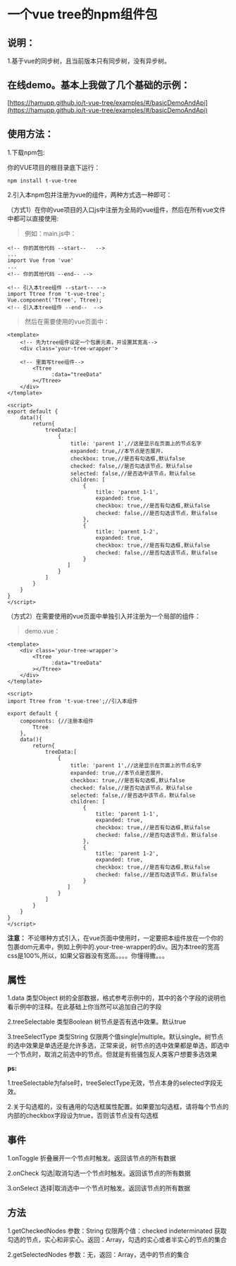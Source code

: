 # 一个vue tree的npm组件包


## 说明：
1.基于vue的同步树，且当前版本只有同步树，没有异步树。


## 在线demo。基本上我做了几个基础的示例：

[https://hamupp.github.io/t-vue-tree/examples/#/basicDemoAndApi](https://hamupp.github.io/t-vue-tree/examples/#/basicDemoAndApi)

## 使用方法：

1.下载npm包:

你的VUE项目的根目录底下运行：

    npm install t-vue-tree

2.引入本npm包并注册为vue的组件，两种方式选一种即可：

（方式1）在你的vue项目的入口js中注册为全局的vue组件，然后在所有vue文件中都可以直接使用:

> 例如：main.js中：

	<!-- 你的其他代码 --start-- 	-->	
	...
	import Vue from 'vue'
	...
	<!-- 你的其他代码 --end-- -->	
	
	<!-- 引入本tree组件 --start-- -->	
	import Ttree from 't-vue-tree';
	Vue.component('Ttree', Ttree);
	<!-- 引入本tree组件 --end-- 	-->	
	
> 	然后在需要使用的vue页面中：

	<template>
		<!-- 先为tree组件设定一个包裹元素，并设置其宽高-->
    	<div class='your-tree-wrapper'>
    	
    	<!-- 里面写tree组件-->
            <Ttree
                  :data="treeData"
            ></Ttree>
    	</div>
	</template>
	
	<script>
    export default {
        data(){
        	return{
        		treeData:[
        			{
        				title: 'parent 1',//这是显示在页面上的节点名字
                  		expanded: true,//本节点是否展开，
               	   		checkbox: true,//是否有勾选框,默认false
                   		checked: false,//是否勾选该节点，默认false
                   	 	selected: false,//是否选中该节点，默认false
                  	  	children: [
                            {
                                title: 'parent 1-1',
                                expanded: true,
                                checkbox: true,//是否有勾选框,默认false
                                checked: false,//是否勾选该节点，默认false
                            },
                            {
                                title: 'parent 1-2',
                                expanded: true,
                                checkbox: true,//是否有勾选框,默认false
                                checked: false,//是否勾选该节点，默认false
                            }
                       ]    
        			}
        		]
        	}
        }
    }
    </script>
    
（方式2）在需要使用的vue页面中单独引入并注册为一个局部的组件： 
   
 > 	demo.vue：

	<template>
    	<div class='your-tree-wrapper'>
            <Ttree
                  :data="treeData"
            ></Ttree>
    	</div>
	</template>
	
	<script>
	import Ttree from 't-vue-tree';//引入本组件
	
    export default {
      	components: {//注册本组件
            Ttree
        },
        data(){
        	return{
        		treeData:[
        			{
        				title: 'parent 1',//这是显示在页面上的节点名字
                  		expanded: true,//本节点是否展开，
               	   		checkbox: true,//是否有勾选框,默认false
                   		checked: false,//是否勾选该节点，默认false
                   	 	selected: false,//是否选中该节点，默认false
                  	  	children: [
                            {
                                title: 'parent 1-1',
                                expanded: true,
                                checkbox: true,//是否有勾选框,默认false
                                checked: false,//是否勾选该节点，默认false
                            },
                            {
                                title: 'parent 1-2',
                                expanded: true,
                                checkbox: true,//是否有勾选框,默认false
                                checked: false,//是否勾选该节点，默认false
                            }
                       ]    
        			}
        		]
        	}
        }
    }
    </script>   
    
**注意：**
不论哪种方式引入，在vue页面中使用时，一定要把本组件放在一个你的包裹dom元素中，例如上例中的.your-tree-wrapper的div。因为本tree的宽高css是100%,所以，如果父容器没有宽高。。。。你懂得撒。。。

## 属性
1.data 类型Object 树的全部数据，格式参考示例中的，其中的各个字段的说明也看示例中的注释。在此基础上你当然可以追加自己的字段

2.treeSelectable 类型Boolean 树节点是否有选中效果。默认true

3.treeSelectType 类型String 仅限两个值single|multiple。默认single。树节点的选中效果是单选还是允许多选，正常来说，树节点的选中效果都是单选，即选中一个节点时，取消之前选中的节点。但就是有些骚包反人类客户想要多选效果


**ps:**

1.treeSelectable为false时，treeSelectType无效，节点本身的selected字段无效。

2.关于勾选框的，没有通用的勾选框属性配置。如果要加勾选框，请将每个节点的内部的checkbox字段设为true，否则该节点没有勾选框

## 事件
1.onToggle 折叠展开一个节点时触发。返回该节点的所有数据

2.onCheck 勾选|取消勾选一个节点时触发。返回该节点的所有数据

3.onSelect 选择|取消选中一个节点时触发。返回该节点的所有数据

## 方法

1.getCheckedNodes 参数：String 仅限两个值：checked indeterminated 获取勾选的节点，实心和非实心。返回：Array，勾选的实心或者半实心的节点的集合

2.getSelectedNodes 参数：无，返回：Array，选中的节点的集合


